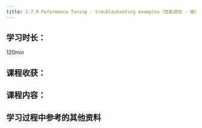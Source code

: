 ```yaml
---
title: 3.7.9 Peformance Tuning - troubleshooting examples（性能调优 - 故障排查实战）
---
```


## 学习时长：

120min

## 课程收获：

## 课程内容：

>

## 学习过程中参考的其他资料
